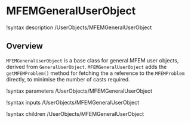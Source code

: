 # MFEMGeneralUserObject

!syntax description /UserObjects/MFEMGeneralUserObject

## Overview

`MFEMGeneralUserObject` is a base class for general MFEM user objects, derived from
`GeneralUserObject`. `MFEMGeneralUserObject` adds the `getMFEMProblem()` method for fetching the a
reference to the `MFEMProblem` directly, to minimise the number of casts required.

!syntax parameters /UserObjects/MFEMGeneralUserObject

!syntax inputs /UserObjects/MFEMGeneralUserObject

!syntax children /UserObjects/MFEMGeneralUserObject
